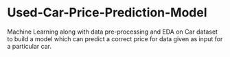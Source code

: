 # Used-Car-Price-Prediction-Model
Machine Learning along with data pre-processing and EDA on Car dataset to build a model which can predict a correct price for data given as input for a particular car.
